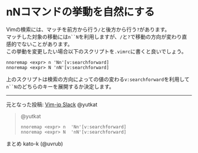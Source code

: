 # nNコマンドの挙動を自然にする

Vimの検索には、マッチを前方から行う`/`と後方から行う`?`があります。  
マッチした対象の移動には`n``N`を利用しますが、`/`と`?`で移動の方向が変わり直感的でないことがあります。  
この挙動を変更したい場合以下のスクリプトを`.vimrc`に書くと良いでしょう。  

```vim
nnoremap <expr> n 'Nn'[v:searchforward]
nnoremap <expr> N 'nN'[v:searchforward]
```

上のスクリプトは検索の方向によっての値の変わる`v:searchforward`を利用して`n``N`のどちらのキーを展開するか決定します。  

-------------------------------------------------------------------------------
元となった投稿: [Vim-jp Slack](https://vim-jp.org/slacklog/C03C4RC9F/2021/01/#ts-1611373043.021300) @yutkat
> @yutkat  
> ```vim
> nnoremap <expr> n  'Nn'[v:searchforward]
> nnoremap <expr> N  'nN'[v:searchforward]
> ```

まとめ kato-k (@uvrub)
